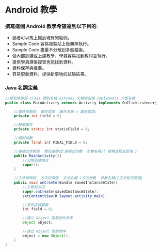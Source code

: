 # Android 教學

### 撰寫這個 Android 教學希望達到以下目的:

* 讀者可以馬上抓到現有的範例。
* Sample Code 容易複製貼上後無痛執行。
* Sample Code 盡量不分散到多個檔案。
* 做內部訓練或上課教學，學員容易找到教材並執行。
* 提供學員課後複習也能找到資料。
* 資料保存與推廣。
* 容易更新資料，提供新事物的試驗結果。


### Java 名詞定義

```java
//類別修飾詞 class 類別名稱 extends 父類別名稱 implements 介面名稱
public class MainActivity extends Activity implements OnClickListener{

    //屬性修飾詞  屬性型態  屬性名稱 = 屬性賦值;
    private int field = 0;

    //靜態屬性
    private static int staticField = 0;

    //類別常數
    private final int FINAL_FIELD = 0;

    //建構式修飾詞  類別建構式(建構式參數  參數名稱){ 建構式程式區塊 }
    public MainActivity(){
        //父類別建構式
        super();
    }

    //方法修飾詞  方法回傳值  方法名稱 (方法參數  參數名稱){方法程式區塊}
    public void onCreate(Bundle savedInstanceState){
        //父類別方法
        super.onCreate(savedInstanceState);
        setContentView(R.layout.activity_main);

        //宣告區域變數
        int field = 0;

        //建立 Object 型態物件參考
        Object object;

        //建立 Object 型態物件
        object = new Object();
    }
}
```
